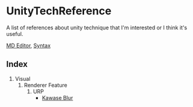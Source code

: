 # UnityTechReference

A list of references about unity technique that I'm interested or I think it's useful.

[MD Editor](https://dillinger.io/), [Syntax](https://github.com/darsaveli/Readme-Markdown-Syntax)

## Index
1. Visual
   1. Renderer Feature
      1. URP
         - [Kawase Blur](https://github.com/tomc128/urp-kawase-blur?tab=readme-ov-file)
